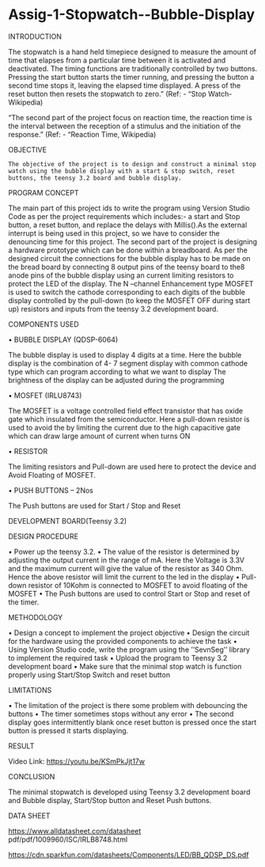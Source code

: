 # Assig-1-Stopwatch--Bubble-Display
           
	   

INTRODUCTION


The stopwatch is a hand held timepiece designed to measure the amount of time that elapses from a particular time between it is activated and deactivated. The timing functions are traditionally controlled by two buttons. Pressing the start button starts the timer running, and pressing the button a second time stops it, leaving the elapsed time displayed. A press of the reset button then resets the stopwatch to zero.” (Ref: - “Stop Watch-Wikipedia)

“The second part of the project focus on reaction time, the reaction time is the interval between the reception of a stimulus and the initiation of the response.” (Ref: - “Reaction Time, Wikipedia)




OBJECTIVE



	The objective of the project is to design and construct a minimal stop watch using the bubble display with a start & stop switch, reset buttons, the teensy 3.2 board and bubble display.





PROGRAM CONCEPT



The main part of this project ids to write the program using Version Studio Code as per the project requirements which includes:- a start and Stop button, a reset button, and replace the delays with Millis().As the external interrupt is being used in this project, so we have to consider the denouncing time for this project.
The second part of the project is designing a hardware prototype which can be done within a breadboard. As per the designed circuit the connections for the bubble display has to be made on the bread board by connecting 8 output pins of the teensy board to the8 anode pins of the bubble display using an current limiting resistors to protect the LED of the display. The N –channel Enhancement type MOSFET is used to switch the cathode corresponding to each digits of the bubble display controlled by the pull-down (to keep the MOSFET OFF during start up) resistors and inputs from the teensy 3.2 development board.


COMPONENTS USED


•	BUBBLE DISPLAY (QDSP-6064)


The bubble display is used to display 4 digits at a time.  Here the bubble display is the combination of 4- 7 segment display with common cathode type which can program according to what we want to display The brightness of the display can be adjusted during the programming

•	MOSFET (IRLU8743)


The MOSFET is a voltage controlled field effect transistor that has oxide gate which insulated from the semiconductor. Here a pull-down resistor is used to avoid the by limiting the current due to the high capacitive gate which can draw large amount of current when turns ON

•	RESISTOR


The limiting resistors and Pull-down are used here to protect the device and Avoid Floating of MOSFET.

•	PUSH BUTTONS – 2Nos


The Push buttons are used for Start / Stop and Reset



DEVELOPMENT BOARD(Teensy 3.2)



DESIGN PROCEDURE



•	Power up the teensy 3.2. 
•	The value of the resistor is determined by adjusting the output current in the range of mA. Here the Voltage is 3.3V and the maximum current will give the value of the resistor as 340 Ohm. Hence the above resistor will limit the current to the led in the display
•	Pull-down resistor of 10Kohm is connected to MOSFET to avoid floating of the MOSFET
•	The Push buttons are used to control Start or Stop and reset of the timer.



METHODOLOGY


•	Design a concept to implement the project objective
•	Design the circuit for the hardware using the provided components to achieve the task
•	Using Version Studio code, write the program using the ’’SevnSeg’’ library to implement the required task
•	Upload the program to Teensy 3.2 development board 
•	Make sure that the minimal stop watch is function properly using Start/Stop Switch and reset button



LIMITATIONS


•	The limitation of the project is there some problem with debouncing the buttons
•	The timer sometimes stops without any error
•	The second display goes intermittently blank once reset button is pressed once the start button is pressed it starts displaying.


RESULT


Video Link: https://youtu.be/KSmPkJjt17w

CONCLUSION



The minimal stopwatch is developed using Teensy 3.2 development board and Bubble display, Start/Stop button and Reset Push buttons. 



DATA SHEET



https://www.alldatasheet.com/datasheet pdf/pdf/1009960/ISC/IRLB8748.html



https://cdn.sparkfun.com/datasheets/Components/LED/BB_QDSP_DS.pdf



